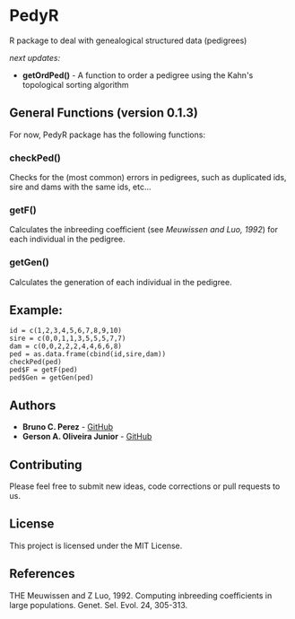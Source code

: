 # PedyR

R package to deal with genealogical structured data (pedigrees)

*next updates:*
  * **getOrdPed()** - A function to order a pedigree using the Kahn's topological sorting algorithm 

## General Functions (version 0.1.3)

For now, PedyR package has the following functions:

### checkPed()

Checks for the (most common) errors in pedigrees, such as duplicated ids, sire and dams with the same ids, etc...



### getF()

Calculates the inbreeding coefficient (see *Meuwissen and Luo, 1992*) for each individual in the pedigree.



### getGen()

Calculates the generation of each individual in the pedigree.



## Example:

```
id = c(1,2,3,4,5,6,7,8,9,10)
sire = c(0,0,1,1,3,5,5,5,7,7)
dam = c(0,0,2,2,2,4,4,6,6,8)
ped = as.data.frame(cbind(id,sire,dam))
checkPed(ped)
ped$F = getF(ped)
ped$Gen = getGen(ped)
```

## Authors

* **Bruno C. Perez** - [GitHub](https://github.com/BrnCPrz)
* **Gerson A. Oliveira Junior** - [GitHub](https://github.com/gersonjr)


## Contributing

Please feel free to submit new ideas, code corrections or pull requests to us.


## License

This project is licensed under the MIT License.

## References

THE Meuwissen and Z Luo, 1992. Computing inbreeding coefficients in large populations. Genet. Sel. Evol. 24, 305-313.
